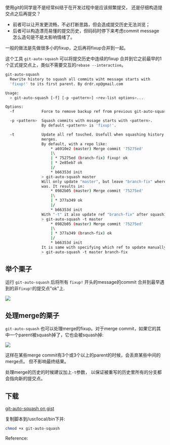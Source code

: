 
使用git的同学是不是经常纠结于在开发过程中是应该频繁提交，
还是仔细构造提交点之后再提交？

-   前者可以让开发更流畅，不必打断思路，但会造成提交历史无法浏览；
-   后者可以构造漂亮易懂的提交历史，但码码时停下来考虑commit message
    怎么造句是不是太影响情绪了。

一般的做法是先做很多小的fixup，之后再将fixup合并到一起。

这个工具 `git-auto-squash` 可以将提交历史中连续的fixup
合并到它之前最早的1个正式提交点上，类似不需要交互的`rebase --interactive`。

<!--more-->

```sh
git-auto-squash
  Rewrite history to squash all commits wiht message starts with
  'fixup!' to its first parent. By drdr.xp@gmail.com

Usage:
  > git-auto-squash [-f] [-p <pattern>] <rev-list options>...

Options:
  -f            Force to remove backup ref from previous git-auto-squash.

  -p <pattern>  Squash commits with mssage starts with <pattern>.
                By default <pattern> is 'fixup!'.

  -t            Update all ref touched. Usefull when squashing history with
                merges.
                By default, with a repo like:
                    * a6910e2 (master) Merge commit '75275ed'
                    |\
                    | * 75275ed (branch-fix) fixup! ok
                    | * 2e85eb7 ok
                    |/
                    * b66353d init
                > git-auto-squash master
                Will only update "master", but leave "branch-fix" where it
                was. It results in:
                    * 0982b05 (master) Merge commit '75275ed'
                    |\
                    | * 377a349 ok
                    |/
                    * b66353d init
                With "-t" it also update ref "branch-fix" after squashing:
                > git-auto-squash -t master
                    * 0982b05 (master) Merge commit '75275ed'
                    |\
                    | * 377a349 (branch-fix) ok
                    |/
                    * b66353d init
                It is same with specifying which ref to update manually:
                > git-auto-squash -t master branch-fix
```

## 举个栗子

运行 `git-auto-squash` 后将所有 `fixup!` 开头的message的commit
合并到最早遇到的非`fixup!`的提交点"ok"上.

![](https://gitee.com/drdrxp/bed/raw/33-bend-meta-md2zhihu-asset/git-auto-squash/51e34d0769a6a39b-example.png)

## 处理merge的栗子

`git-auto-squash` 也可以处理merge的fixup。对于merge
commit，如果它的其中一个parent被squash掉了，它也会被squash掉:

![](https://gitee.com/drdrxp/bed/raw/33-bend-meta-md2zhihu-asset/git-auto-squash/0a8785639b9b1959-merge.png)

这样在某些merge commit有3个或3个以上的parent的时候，会丢弃某些中间的merge点。
但不影响最终结果。

处理merge的历史的时候建议加上`-t`参数，
以保证被重写的历史里所有的分支都会指向新的提交点。

## 下载

[git-auto-squash on gist](https://gist.github.com/drmingdrmer/2f7a2b9afdff6551208b)

复制脚本到/usr/local/bin下并:

```sh
chmod +x git-auto-squash
```



Reference:

